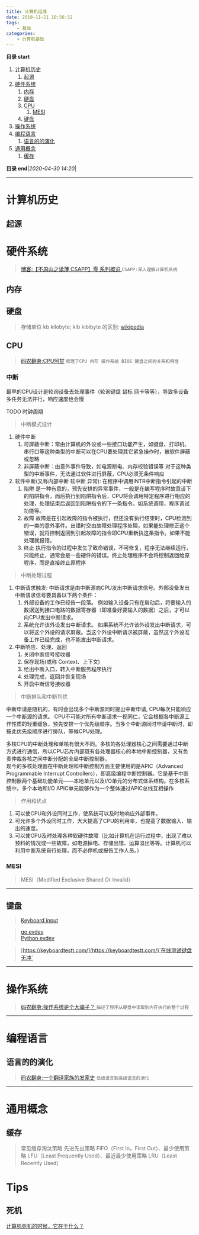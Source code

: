 ```yaml
---
title: 计算机组成
date: 2018-11-21 10:56:52
tags: 
    - 基础
categories: 
    - 计算机基础
---
```


**目录 start**

1. [计算机历史](#计算机历史)
    1. [起源](#起源)
1. [硬件系统](#硬件系统)
    1. [内存](#内存)
    1. [硬盘](#硬盘)
    1. [CPU](#cpu)
        1. [MESI](#mesi)
    1. [键盘](#键盘)
1. [操作系统](#操作系统)
1. [编程语言](#编程语言)
    1. [语言的的演化](#语言的的演化)
1. [通用概念](#通用概念)
    1. [缓存](#缓存)

**目录 end**|_2020-04-30 14:20_|
****************************************
# 计算机历史

## 起源

# 硬件系统
> [博客:【不周山之读薄 CSAPP】零 系列概览 ](http://wdxtub.com/2016/04/16/thin-csapp-0/) `CSAPP:深入理解计算机系统`

## 内存

## 硬盘
> 存储单位 kb kilobyte; kib kibibyte 的区别: [wikipedia](https://en.wikipedia.org/wiki/Kilobyte)

## CPU
> [码农翻身:CPU阿甘](https://mp.weixin.qq.com/s?__biz=MzAxOTc0NzExNg==&mid=2665513017&idx=1&sn=5550ee714abd36d0b580713f673e670b&scene=21#wechat_redirect) `梳理了CPU 内存 操作系统 BIOS 硬盘之间的关系和特性`

### 中断
最早的CPU设计是轮询设备去处理事件（轮询键盘 鼠标 网卡等等），导致多设备多任务无法并行，响应速度也会慢

TODO  时钟周期

> 中断模式设计
1. 硬件中断
    1. 可屏蔽中断：常由计算机的外设或一些接口功能产生，如键盘、打印机、串行口等这种类型的中断可以在CPU要处理其它紧急操作时，被软件屏蔽或忽略
    1. 非屏蔽中断：由意外事件导致，如电源断电、内存校验错误等 对于这种类型的中断事件，无法通过软件进行屏蔽，CPU必须无条件响应
1. 软件中断(又称内部中断 软中断 异常): 在程序中调用INTR中断指令引起的中断
    1. 陷阱 是一种有意的，预先安排的异常事件，一般是在编写程序时故意设下的陷阱指令，而后执行到陷阱指令后，CPU将会调用特定程序进行相应的处理，处理结束后返回到陷阱指令的下一条指令。如系统调用，程序调试功能等。
    1. 故障 故障是在引起故障的指令被执行，但还没有执行结束时，CPU检测到的一类的意外事件。出错时交由故障处理程序处理，如果能处理修正这个错误，就将控制返回到引起故障的指令即CPU重新执这条指令。如果不能处理就报错。
    1. 终止 执行指令的过程中发生了致命错误，不可修复，程序无法继续运行，只能终止，通常会是一些硬件的错误。终止处理程序不会将控制返回给原程序，而是直接终止原程序

> 中断处理过程
1. 中断请求触发:  中断请求是由中断源向CPU发出中断请求信号。外部设备发出中断请求信号要具备以下两个条件：
    1. 外部设备的工作已经告一段落。 例如输入设备只有在启动后，将要输入的数据送到接口电路的数据寄存器（即准备好要输入的数据）之后，才可以向CPU发出中断请求。
    1. 系统允许该外设发出中断请求。 如果系统不允许该外设发出中断请求，可以将这个外设的请求屏蔽。当这个外设中断请求被屏蔽，虽然这个外设准备工作已经完成，也不能发出中断请求。
1. 中断响应、处理、返回
    1. 关闭中断信号接收器
    1. 保存现场(或称 Context、上下文)
    1. 给出中断入口，转入中断服务程序执行
    1. 处理完成，返回并恢复现场
    1. 开启中断信号接收器

> 中断排队和中断判优

中断申请是随机的，有时会出现多个中断源同时提出中断申请, CPU每次只能响应一个中断源的请求。
CPU不可能对所有中断请求一视同仁，它会根据各中断源工作性质的轻重缓急，预先安排一个优先级顺序。当多个中断源同时申请中断时，即按此优先级顺序进行排队，等候CPU处理。

多核CPU的中断处理和单核有很大不同。多核的各处理器核心之间需要通过中断方式进行通信，所以CPU芯片内部既有各处理器核心的本地中断控制器，又有负责仲裁各核之间中断分配的全局中断控制器。  
现今的多核处理器在中断处理和中断控制方面主要使用的是APIC（Advanced Programmable Interrupt Controllers），即高级编程中断控制器。它是基于中断控制器两个基础功能单元——本地单元以及I/O单元的分布式体系结构。在多核系统中，多个本地和I/O APIC单元能够作为一个整体通过APIC总线互相操作

> 作用和优点
1. 可以使CPU和外设同时工作，使系统可以及时地响应外部事件。
1. 可允许多个外设同时工作，大大提高了CPU的利用率，也提高了数据输入、输出的速度。
1. 可以使CPU及时处理各种软硬件故障（比如计算机在运行过程中，出现了难以预料的情况或一些故障，如电源掉电、存储出错、运算溢出等等。计算机可以利用中断系统自行处理，而不必停机或报告工作人员。）


### MESI
> MESI（Modified Exclusive Shared Or Invalid） 

************************

## 键盘
> [Keyboard input](https://wiki.archlinux.org/index.php/Keyboard_input)

> [go evdev](https://github.com/gvalkov/golang-evdev)  
> [Python evdev](https://python-evdev.readthedocs.io/en/latest/)  

> [https://keyboardtestt.com/](https://keyboardtestt.com/)`在线测试键盘无冲`  

************************

# 操作系统
> [码农翻身:操作系统是个大骗子？ ](https://mp.weixin.qq.com/s?__biz=MzAxOTc0NzExNg==&mid=2665513894&idx=1&sn=3cf8faef41800f0dd52f84a0ae2d8065&chksm=80d67be5b7a1f2f31833dc71f8c67dc50e64b14bb5a25678155a7b39927b63db7c17510793d0&scene=21#wechat_redirect)`描述了程序从硬盘中读取到内存执行的整个过程`

************************

# 编程语言
## 语言的的演化
> [码农翻身:一个翻译家族的发家史](https://mp.weixin.qq.com/s?__biz=MzAxOTc0NzExNg==&mid=2665513576&idx=1&sn=0fd7ba43902ff7b10376810118f68d62&chksm=80d67a2bb7a1f33d90a95be040987bc03033b0174cef6ccb9018203673c8c1fe192103d3ae41&scene=21#wechat_redirect) `低级语言到高级语言的演化`

************************

# 通用概念

## 缓存
> 常见缓存淘汰策略 先进先出策略 FIFO（First In，First Out）、最少使用策略 LFU（Least Frequently Used）、最近最少使用策略 LRU（Least Recently Used）

# Tips
## 死机
[计算机死机的时候，它在干什么？](https://mp.weixin.qq.com/s/XR3k0Ka2klg6LpOVw_EASg)

